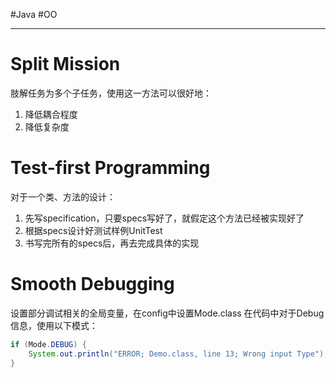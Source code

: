 #Java #OO
___
# Split Mission
肢解任务为多个子任务，使用这一方法可以很好地：
1. 降低耦合程度
2. 降低复杂度

# Test-first Programming
对于一个类、方法的设计：
1. 先写specification，只要specs写好了，就假定这个方法已经被实现好了
2. 根据specs设计好测试样例UnitTest
3. 书写完所有的specs后，再去完成具体的实现

# Smooth Debugging
设置部分调试相关的全局变量，在config中设置Mode.class
在代码中对于Debug信息，使用以下模式：
```java
if (Mode.DEBUG) {
	System.out.println("ERROR; Demo.class, line 13; Wrong input Type");
}
```